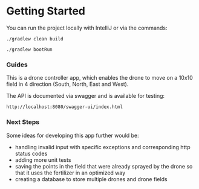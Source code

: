 # Getting Started

You can run the project locally with IntelliJ or via the commands:

`./gradlew clean build`

`./gradlew bootRun`

### Guides

This is a drone controller app, which enables the drone to move on a 10x10 field in 4 direction (South, North, East and West). 

The API is documented via swagger and is available for testing: 

`http://localhost:8080/swagger-ui/index.html`

### Next Steps

Some ideas for developing this app further would be:
* handling invalid input with specific exceptions and corresponding http status codes
* adding more unit tests
* saving the points in the field that were already sprayed by the drone so that it uses the fertilizer in an optimized way
* creating a database to store multiple drones and drone fields